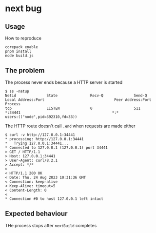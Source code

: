 # next bug

## Usage
How to reproduce
```
corepack enable
pnpm install
node build.js
```

## The problem
The process never ends because a HTTP server is started
```
$ ss -natup
Netid              State               Recv-Q              Send-Q                              Local Address:Port                                Peer Address:Port              Process
tcp                LISTEN              0                   511                                             *:34441                                          *:*                  users:(("node",pid=392310,fd=33))
```

The HTTP route doesn't call `.end` when requests are made either
```
$ curl -v http://127.0.0.1:34441
* processing: http://127.0.0.1:34441
*   Trying 127.0.0.1:34441...
* Connected to 127.0.0.1 (127.0.0.1) port 34441
> GET / HTTP/1.1
> Host: 127.0.0.1:34441
> User-Agent: curl/8.2.1
> Accept: */*
>
< HTTP/1.1 200 OK
< Date: Thu, 24 Aug 2023 10:31:36 GMT
< Connection: keep-alive
< Keep-Alive: timeout=5
< Content-Length: 0
<
* Connection #0 to host 127.0.0.1 left intact
```

## Expected behaviour
THe process stops after `nextBuild` completes

